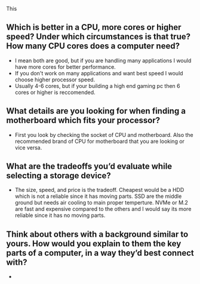 This
## Which is better in a CPU, more cores or higher speed? Under which circumstances is that true? How many CPU cores does a computer need?
- I mean both are good, but if you are handling many applications I would have more cores for better performance.
- If you don't work on many applications and want best speed I would choose higher processor speed.
- Usually 4-6 cores, but if your building a high end gaming pc then 6 cores or higher is reccomended.
  
## What details are you looking for when finding a motherboard which fits your processor?
- First you look by checking the socket of CPU and motherboard. Also the recommended brand of CPU for motherboard that you are looking or vice versa.
  
## What are the tradeoffs you’d evaluate while selecting a storage device?
- The size, speed, and price is the tradeoff. Cheapest would be a HDD which is not a reliable since it has moving parts. SSD are the middle ground but needs air cooling to main proper temperture. NVMe or M.2 are fast and expensive compared to the others and I would say its more reliable since it has no moving parts.

## Think about others with a background similar to yours. How would you explain to them the key parts of a computer, in a way they’d best connect with?
- 

